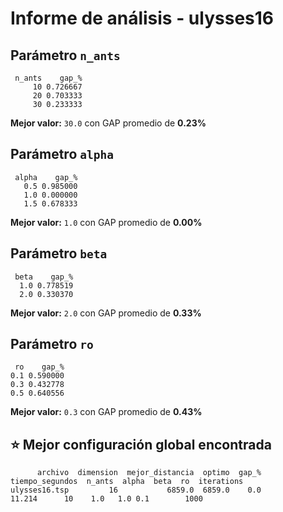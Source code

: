 # Informe de análisis - ulysses16


## Parámetro `n_ants`

```
 n_ants    gap_%
     10 0.726667
     20 0.703333
     30 0.233333
```

**Mejor valor:** `30.0` con GAP promedio de **0.23%**


## Parámetro `alpha`

```
 alpha    gap_%
   0.5 0.985000
   1.0 0.000000
   1.5 0.678333
```

**Mejor valor:** `1.0` con GAP promedio de **0.00%**


## Parámetro `beta`

```
 beta    gap_%
  1.0 0.778519
  2.0 0.330370
```

**Mejor valor:** `2.0` con GAP promedio de **0.33%**


## Parámetro `ro`

```
 ro    gap_%
0.1 0.590000
0.3 0.432778
0.5 0.640556
```

**Mejor valor:** `0.3` con GAP promedio de **0.43%**


## ⭐ Mejor configuración global encontrada


```
      archivo  dimension  mejor_distancia  optimo  gap_%  tiempo_segundos  n_ants  alpha  beta  ro  iterations
ulysses16.tsp         16           6859.0  6859.0    0.0           11.214      10    1.0   1.0 0.1        1000

```